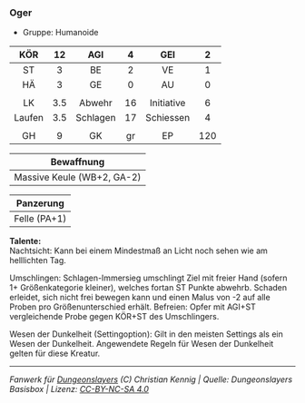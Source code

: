 ### Oger

- Gruppe: Humanoide

|  KÖR   | 12  |   AGI    |  4  |    GEI     |  2  |
| :----: | :-: | :------: | :-: | :--------: | :-: |
|   ST   |  3  |    BE    |  2  |     VE     |  1  |
|   HÄ   |  3  |    GE    |  0  |     AU     |  0  |
|        |     |          |     |            |     |
|   LK   | 3.5 |  Abwehr  | 16  | Initiative |  6  |
| Laufen | 3.5 | Schlagen | 17  | Schiessen  |  4  |
|        |     |          |     |            |     |
|   GH   |  9  |    GK    | gr  |     EP     | 120 |

|         Bewaffnung         |
| :------------------------: |
| Massive Keule (WB+2, GA-2) |

|  Panzerung   |
| :----------: |
| Felle (PA+1) |

**Talente:**  
Nachtsicht: Kann bei einem Mindestmaß an Licht noch sehen wie am helllichten Tag.

Umschlingen: Schlagen-Immersieg umschlingt Ziel mit freier Hand (sofern 1+ Größenkategorie kleiner), welches fortan ST Punkte abwehrb. Schaden erleidet, sich nicht frei bewegen kann und einen Malus von -2 auf alle Proben pro Größenunterschied erhält. Befreien: Opfer mit AGI+ST vergleichende Probe gegen KÖR+ST des Umschlingers.

Wesen der Dunkelheit (Settingoption): Gilt in den meisten Settings als ein Wesen der Dunkelheit. Angewendete Regeln für Wesen der Dunkelheit gelten für diese Kreatur.

---

_Fanwerk für [Dungeonslayers](https://www.dungeonslayers.net/) (C) Christian Kennig | Quelle: Dungeonslayers Basisbox | Lizenz: [CC-BY-NC-SA 4.0](https://creativecommons.org/licenses/by-nc-sa/4.0/deed.de)_

